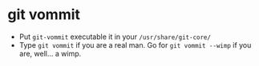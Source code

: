 git vommit
==========

*    Put `git-vommit` executable it in your `/usr/share/git-core/`
*    Type `git vommit` if you are a real man. Go for `git vommit --wimp` if you are, well... a wimp.
